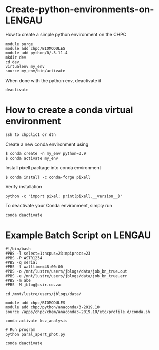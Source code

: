 # Create-python-environments-on-LENGAU
How to create a simple python environment on the CHPC

```
module purge
module add chpc/BIOMODULES
module add python/0/.3.11.4
mkdir dev
cd dev
virtualenv my_env
source my_env/bin/activate
```
When done with the python env, deactivate it

```
deactivate
```
# How to create a conda virtual environment

```
ssh to chpclic1 or dtn
```
Create a new conda environment using
```
$ conda create -n my_env python=3.9
$ conda activate my_env
```

Install pixell package into conda environment
```
$ conda install -c conda-forge pixell
```

Verify installation

```
python -c "import pixel; print(pixell.__version__)"
```
To deactivate your Conda environment, simply run

```
conda deactivate
```
# Example Batch Script on LENGAU

```
#!/bin/bash
#PBS -l select=1:ncpus=23:mpiprocs=23
#PBS -P ASTR1234
#PBS -q serial
#PBS -l walltime=48:00:00
#PBS -o /mnt/lustre/users/jblogs/data/job_bn_true.out
#PBS -e /mnt/lustre/users/jblogs/data/job_bn_true.err
#PBS -m abe
#PBS -M jblog@csir.co.za

cd /mnt/lustre/users/jblogs/data/

module add chpc/BIOMODULES
module add chpc/python/anaconda/3-2019.10
source /apps/chpc/chem/anaconda3-2019.10/etc/profile.d/conda.sh

conda activate ksz_analysis

# Run program
python paral_apert_phot.py

conda deactivate
```
